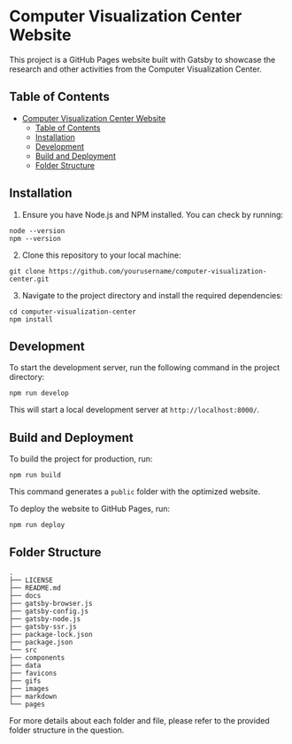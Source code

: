 # Computer Visualization Center Website

This project is a GitHub Pages website built with Gatsby to showcase the research and other activities from the Computer Visualization Center.

## Table of Contents

- [Computer Visualization Center Website](#computer-visualization-center-website)
  - [Table of Contents](#table-of-contents)
  - [Installation](#installation)
  - [Development](#development)
  - [Build and Deployment](#build-and-deployment)
  - [Folder Structure](#folder-structure)

## Installation

1. Ensure you have Node.js and NPM installed. You can check by running:
```
node --version
npm --version
```
2. Clone this repository to your local machine:
```
git clone https://github.com/yourusername/computer-visualization-center.git
```
3. Navigate to the project directory and install the required dependencies:
```
cd computer-visualization-center
npm install
```


## Development

To start the development server, run the following command in the project directory:
```
npm run develop
```

This will start a local development server at `http://localhost:8000/`.

## Build and Deployment

To build the project for production, run:
```
npm run build
```

This command generates a `public` folder with the optimized website.

To deploy the website to GitHub Pages, run:
```
npm run deploy
```


## Folder Structure
```
.
├── LICENSE
├── README.md
├── docs
├── gatsby-browser.js
├── gatsby-config.js
├── gatsby-node.js
├── gatsby-ssr.js
├── package-lock.json
├── package.json
└── src
├── components
├── data
├── favicons
├── gifs
├── images
├── markdown
└── pages
```


For more details about each folder and file, please refer to the provided folder structure in the question.
